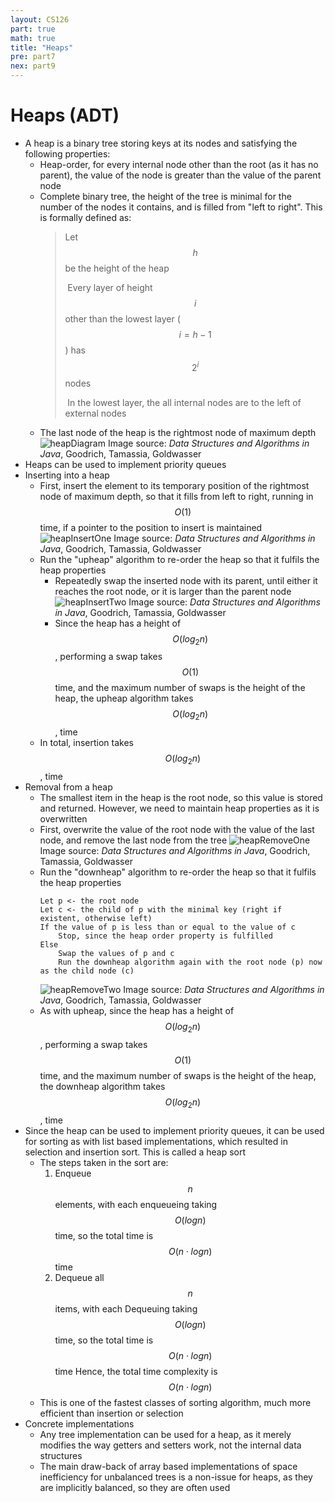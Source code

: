 ```yaml
---
layout: CS126
part: true
math: true
title: "Heaps"
pre: part7
nex: part9
---
```



# Heaps (ADT)
- A heap is a binary tree storing keys at its nodes and satisfying the following properties:
  - Heap-order, for every internal node other than the root (as it has no parent), the value of the node is greater than the value of the parent node
  - Complete binary tree, the height of the tree is minimal for the number of the nodes it contains, and is filled from "left to right". This is formally defined as:
    > Let $$h$$ be the height of the heap
    >
    > ​	Every layer of height $$i$$ other than the lowest layer ($$i = h-1$$) has $$2^i$$ nodes
    >
    > ​	In the lowest layer, the all internal nodes are to the left of external nodes
  - The last node of the heap is the rightmost node of maximum depth
  ![heapDiagram](./images/heapDiagram.png)
  Image source: *Data Structures and Algorithms in Java*, Goodrich, Tamassia, Goldwasser
- Heaps can be used to implement priority queues
- Inserting into a heap
  - First, insert the element to its temporary position of the rightmost node of maximum depth, so that it fills from left to right, running in $$O(1)$$ time, if a pointer to the position to insert is maintained
    ![heapInsertOne](./images/heapInsertOne.png)
    Image source: *Data Structures and Algorithms in Java*, Goodrich, Tamassia, Goldwasser
  - Run the "upheap" algorithm to re-order the heap so that it fulfils the heap properties
    - Repeatedly swap the inserted node with its parent, until either it reaches the root node, or it is larger than the parent node
    ![heapInsertTwo](./images/heapInsertTwo.png)
    Image source: *Data Structures and Algorithms in Java*, Goodrich, Tamassia, Goldwasser
    - Since the heap has a height of $$O(log_2 n)$$, performing a swap takes $$O(1)$$ time, and the maximum number of swaps is the height of the heap, the upheap algorithm takes $$O(log_2 n)$$, time
  - In total, insertion takes $$O(log_2 n)$$, time
- Removal from a heap
  - The smallest item in the heap is the root node, so this value is stored and returned. However, we need to maintain heap properties as it is overwritten
  - First, overwrite the value of the root node with the value of the last node, and remove the last node from the tree
    ![heapRemoveOne](./images/heapRemoveOne.png)
    Image source: *Data Structures and Algorithms in Java*, Goodrich, Tamassia, Goldwasser
  - Run the "downheap" algorithm to re-order the heap so that it fulfils the heap properties
    ```
    Let p <- the root node
    Let c <- the child of p with the minimal key (right if existent, otherwise left)
    If the value of p is less than or equal to the value of c
    	Stop, since the heap order property is fulfilled
    Else
    	Swap the values of p and c
    	Run the downheap algorithm again with the root node (p) now as the child node (c)
    ```
    ![heapRemoveTwo](./images/heapRemoveTwo.png)
    Image source: *Data Structures and Algorithms in Java*, Goodrich, Tamassia, Goldwasser
  - As with upheap, since the heap has a height of $$O(log_2 n)$$, performing a swap takes $$O(1)$$ time, and the maximum number of swaps is the height of the heap, the downheap algorithm takes $$O(log_2 n)$$, time
- Since the heap can be used to implement priority queues, it can be used for sorting as with list based implementations, which resulted in selection and insertion sort. This is called a heap sort
  - The steps taken in the sort are:
    1. Enqueue $$n$$ elements, with each enqueueing taking $$O(log n)$$ time, so the total time is $$O(n \cdot log n)$$ time
    2. Dequeue all $$n$$ items, with each Dequeuing taking $$O(log n)$$ time, so the total time is $$O(n \cdot log n)$$ time
    Hence, the total time complexity is $$O(n \cdot log n)$$ 
  - This is one of the fastest classes of sorting algorithm, much more efficient than insertion or selection
- Concrete implementations
  - Any tree implementation can be used for a heap, as it merely modifies the way getters and setters work, not the internal data structures
  - The main draw-back of array based implementations of space inefficiency for unbalanced trees is a non-issue for heaps, as they are implicitly balanced, so they are often used
